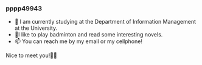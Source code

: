 ### pppp49943


- 📖 I am currently studying at the Department of Information Management at the University.
- 🏸I like to play badminton and read some interesting novels.
- 📫 You can reach me by my email or my cellphone!

Nice to meet you!🤝🤝
